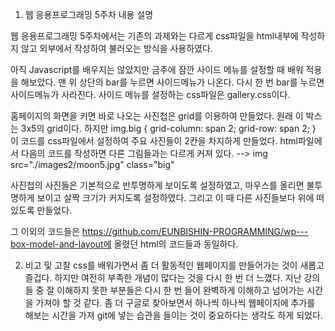 1. 웹 응용프로그래밍 5주차 내용 설명

웹 응용프로그래밍 5주차에서는 기존의 과제와는 다르게 css파일을 html내부에 작성하지 않고 
외부에서 작성하여 불러오는 방식을 사용하였다.

아직 Javascript를 배우지는 않았지만 금주에 잠깐 사이드 메뉴를 설정할 때 배워 적용을 해보았다.
맨 위 상단의 bar를 누르면 사이드메뉴가 나온다. 다시 한 번 bar를 누르면 사이드메뉴가 사라진다.
사이드 메뉴를 설정하는 css파일은 gallery.css이다.

홈페이지의 화면을 키면 바로 나오는 사진첩은 grid를 이용하여 만들었다. 원래 이 박스는 3x5의 grid이다.
하지만
img.big {
    grid-column: span 2;
    grid-row: span 2;
} 
이 코드를 css파일에서 설정하여 주요 사진들이 2칸을 차지하게 만들었다.
html파일에서 다음의 코드를 작성하면 다른 그림들과는 다르게 커져 있다.
--> img src="./images2/moon5.jpg" class="big"

사진첩의 사진들은 기본적으로 반투명하게 보이도록 설정하였고, 마우스를 올리면 불투명하게 보이고 살짝 크기가 커지도록 설정하였다. 그리고 이 때 다른 사진들보다 위에 떠 있도록 만들었다.

그 이외의 코드들은 https://github.com/EUNBISHIN-PROGRAMMING/wp---box-model-and-layout에 올렸던 html의 코드들과 동일하다.

2. 비고 및 고찰
css를 배워가면서 좀 더 활동적인 웹페이지를 만들어가는 것이 새롭고 즐겁다.
하지만 여전히 부족한 개념이 많다는 것을 다시 한 번 더 느꼈다. 
지난 강의들 중 잘 이해하지 못한 부분들은 다시 한 번 들어 완벽하게 이해하고 넘어가는 시간을 가져야 할 것 같다. 좀 더 구글로 찾아보면서 하나씩 하나씩 웹페이지에 추가를 해보는 시간을 가져 git에 넣는 습관을 들이는 것이 중요하다는 생각도 하게 되었다.
